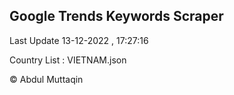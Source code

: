 

## Google Trends Keywords Scraper 
 
Last Update 13-12-2022 , 17:27:16

Country List :
VIETNAM.json



© Abdul Muttaqin 
